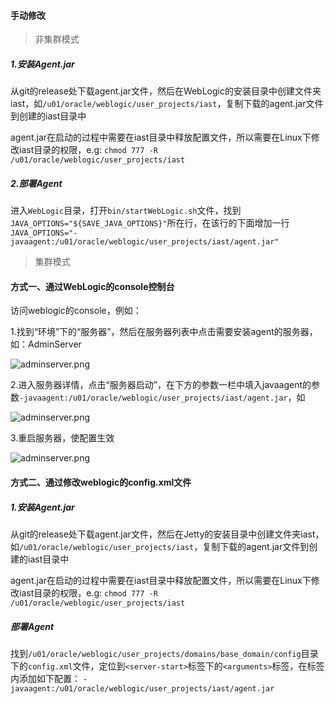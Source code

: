 #### 手动修改
> 非集群模式

##### 1.安装Agent.jar

从git的release处下载agent.jar文件，然后在WebLogic的安装目录中创建文件夹iast，如`/u01/oracle/weblogic/user_projects/iast`，复制下载的agent.jar文件到创建的iast目录中

agent.jar在启动的过程中需要在iast目录中释放配置文件，所以需要在Linux下修改iast目录的权限，e.g: `chmod 777 -R /u01/oracle/weblogic/user_projects/iast`

##### 2.部署Agent

进入`WebLogic`目录，打开`bin/startWebLogic.sh`文件，找到`JAVA_OPTIONS="${SAVE_JAVA_OPTIONS}"`所在行，在该行的下面增加一行`JAVA_OPTIONS="-javaagent:/u01/oracle/weblogic/user_projects/iast/agent.jar"`

> 集群模式

#### 方式一、通过WebLogic的console控制台

访问weblogic的console，例如：

1.找到“环境”下的“服务器”，然后在服务器列表中点击需要安装agent的服务器，如：AdminServer

![adminserver.png](../../assets/deploy/weblogic/adminserver.png)

2.进入服务器详情，点击“服务器启动”，在下方的参数一栏中填入javaagent的参数`-javaagent:/u01/oracle/weblogic/user_projects/iast/agent.jar`，如

![adminserver.png](../../assets/deploy/weblogic/boot.png)

3.重启服务器，使配置生效

![adminserver.png](../../assets/deploy/weblogic/restart.png)

#### 方式二、通过修改weblogic的config.xml文件

##### 1.安装Agent.jar

从git的release处下载agent.jar文件，然后在Jetty的安装目录中创建文件夹iast，如`/u01/oracle/weblogic/user_projects/iast`，复制下载的agent.jar文件到创建的iast目录中

agent.jar在启动的过程中需要在iast目录中释放配置文件，所以需要在Linux下修改iast目录的权限，e.g: `chmod 777 -R /u01/oracle/weblogic/user_projects/iast`

##### 部署Agent
找到`/u01/oracle/weblogic/user_projects/domains/base_domain/config`目录下的`config.xml`文件，定位到`<server-start>`标签下的`<arguments>`标签，在标签内添加如下配置：
`-javaagent:/u01/oracle/weblogic/user_projects/iast/agent.jar`